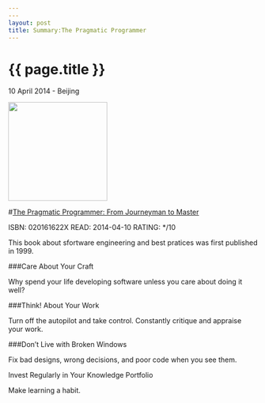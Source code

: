 ```yaml
---
---
layout: post
title: Summary:The Pragmatic Programmer
---
```


{{ page.title }}
================

<p class="meta">10 April 2014 - Beijing</p>
 
<img src="http://ecx.images-amazon.com/images/I/41BKx1AxQWL._BO2,204,203,200_PIsitb-sticker-arrow-click,TopRight,35,-76_AA300_SH20_OU01_.jpg" width="200" />

#[The Pragmatic Programmer: From Journeyman to Master](http://www.amazon.com/The-Pragmatic-Programmer-Journeyman-Master/dp/020161622X/ref=sr_1_1?ie=UTF8&qid=1396931270&sr=8-1&keywords=the+pragmatic+programmer)


ISBN: 020161622X READ: 2014-04-10 RATING: */10

This book about sfortware engineering and best pratices was first published in 1999.

###Care About Your Craft

Why spend your life developing software unless you care about doing it well?

###Think! About Your Work

Turn off the autopilot and take control. Constantly critique and appraise your work.

###Don’t Live with Broken Windows

Fix bad designs, wrong decisions, and poor code when you see them.

Invest Regularly in Your Knowledge Portfolio

Make learning a habit.